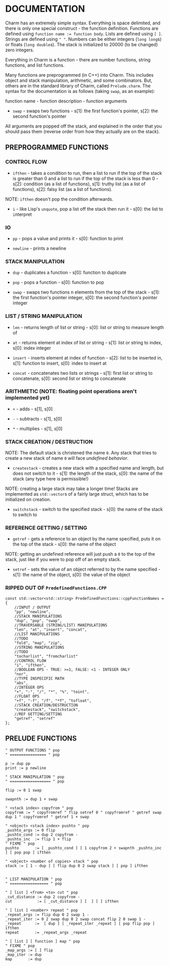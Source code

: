 # DOCUMENTATION

Charm has an extremely simple syntax. Everything is space delimited, and there is only one special construct - the function definition. Functions are defined using `function name := function body`. Lists are defined using `[ ]`. Strings are defined using `" "`. Numbers can be either integers (`long long`s) or floats (`long double`s). The stack is initialized to 20000 (to be changed) zero integers.

Everything in Charm is a function - there are number functions, string functions, and list functions.

Many functions are preprogrammed (in C++) into Charm. This includes object and stack manipulation, arithmetic, and some combinators. But, others are in the standard library of Charm, called `Prelude.charm`. The syntax for the documentation is as follows (taking `swap`, as an example):

function name - function description - function arguments

- `swap` - swaps two functions - s[1]: the first function's pointer, s[2]: the second function's pointer

All arguments are popped off the stack, and explained in the order that you should pass them (reverse order from how they actually are on the stack).

## PREPROGRAMMED FUNCTIONS

### CONTROL FLOW

- `ifthen` - takes a condition to run, then a list to run if the top of the stack is greater than 0 and a list to run if the top of the stack is less than 0 - s[2]: condition (as a list of functions), s[1]: truthy list (as a list of functions), s[2]: falsy list (as a list of functions).

NOTE: `ifthen` doesn't pop the condition afterwards.

- `i` - like Lisp's `unquote`, pop a list off the stack then run it - s[0]: the list to `i`nterpret

### IO

- `pp` - pops a value and prints it - s[0]: function to print

- `newline` - prints a newline

### STACK MANIPULATION

- `dup` - duplicates a function - s[0]: function to duplicate

- `pop` - pops a function - s[0]: function to pop

- `swap` - swaps two functions n elements from the top of the stack - s[1]: the first function's pointer integer, s[0]: the second function's pointer integer

### LIST / STRING MANIPULATION

- `len` - returns length of list or string - s[0]: list or string to measure length of

- `at` - returns element at index of list or string - s[1]: list or string to index, s[0]: index integer

- `insert` - inserts element at index of function - s[2]: list to be inserted in, s[1]: function to insert, s[0]: index to insert at

- `concat` - concatenates two lists or strings - s[1]: first list or string to concatenate, s[0]: second list or string to concatenate

### ARITHMETIC (NOTE: floating point operations aren't implemented yet)

- `+` - adds - s[1], s[0]

- `-` - subtracts - s[1], s[0]

- `*` - multiplies - s[1], s[0]

### STACK CREATION / DESTRUCTION

NOTE: The default stack is christened the name `0`. Any stack that tries to create a new stack of name `0` will face _undefined behavior_.

- `createstack` - creates a new stack with a specified name and length, but does not switch to it - s[1]: the length of the stack, s[0]: the name of the stack (any type here is permissible!)

NOTE: creating a large stack may take a longer time! Stacks are implemented as `std::vector`s of a fairly large struct, which has to be initialized on creation.

- `switchstack` - switch to the specified stack - s[0]: the name of the stack to switch to

### REFERENCE GETTING / SETTING

- `getref` - gets a reference to an object by the name specified, puts it on the top of the stack - s[0]: the name of the object

NOTE: getting an undefined reference will just push a `0` to the top of the stack, just like if you were to pop off of an empty stack.

- `setref` - sets the value of an object referred to by the name specified - s[1]: the name of the object, s[0]: the value of the object

### RIPPED OUT OF `PredefinedFunctions.CPP`

```
const std::vector<std::string> PredefinedFunctions::cppFunctionNames = {
	//INPUT / OUTPUT
	"pp", "newline",
	//STACK MANIPULATIONS
	"dup", "pop", "swap",
	//TRAVERSABLE (STRING/LIST) MANIPULATIONS
	"len", "at", "insert", "concat",
	//LIST MANIPULATIONS
	//TODO
	"fold", "map", "zip",
	//STRING MANIPULATIONS
	//TODO
	"tocharlist", "fromcharlist"
	//CONTROL FLOW
	"i", "ifthen",
	//BOOLEAN OPS - TRUE: >=1, FALSE: <1 - INTEGER ONLY
	"nor",
	//TYPE INSPECIFIC MATH
	"abs",
	//INTEGER OPS
	"+", "-", "/", "*", "%", "toint",
	//FLOAT OPS
	"+f", "-f", "/f", "*f", "tofloat",
	//STACK CREATION/DESTRUCTION
	"createstack", "switchstack",
	//REF GETTING/SETTING
	"getref", "setref"
};
```

## PRELUDE FUNCTIONS



```
" OUTPUT FUNCTIONS " pop
" ================ " pop

p := dup pp
print := p newline

" STACK MANIPULATION " pop
" ================== " pop

flip := 0 1 swap

swapnth := dup 1 + swap

" <stack index> copyfrom " pop
copyfrom := " copyfromref " flip setref 0 " copyfromref " getref swap dup 1 " copyfromref " getref 1 + swap

" <object> <stack index> pushto " pop
_pushto_args := 0 flip
_pushto_cond := dup 2 copyfrom -
_pushto_inc  := flip 1 + flip
" FIXME " pop
pushto       := [ _pushto_cond ] [ 1 copyfrom 2 + swapnth _pushto_inc ] [ pop pop ] ifthen

" <object> <number of copies> stack " pop
stack := [ 1 - dup ] [ flip dup 0 2 swap stack ] [ pop ] ifthen


" LIST MANIPULATION " pop
" ================= " pop

" [ list ] <from> <to> cut " pop
_cut_distance := dup 2 copyfrom -
cut           := [ _cut_distance ] [  ] [ ] ifthen

" [ list ] <number> repeat " pop
_repeat_args := flip dup 0 2 swap 1 -
_repeat_iter := 0 2 swap dup 0 2 swap concat flip 2 0 swap 1 -
_repeat      :=  [ dup ] [ _repeat_iter _repeat ] [ pop flip pop ] ifthen
repeat       := _repeat_args _repeat

" [ list ] [ function ] map " pop
" FIXME " pop
_map_args := [ ] flip
_map_iter := dup
map       := dup

```
